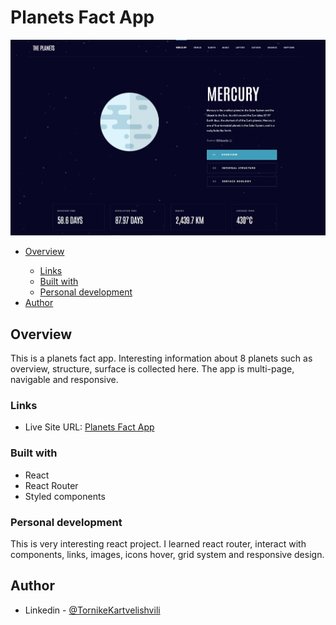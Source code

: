 <h1>Planets Fact App</h1>
<img src="/screenshot-planet-fact-app.jpg"/>
<ul>
    <li><a href="#overview">Overview</a></li>
    <ul>
        <li><a href="#links">Links</a></li>
        <li><a href="#built-with">Built with</a></li>
        <li><a href="#personal-development">Personal development</a></li>
    </ul>
    <li><a href="#author">Author</a></li>
  </ul>
  
<h2 id="overview">Overview</h2>
<p>This is a planets fact app. Interesting information about 8 planets such as overview, structure, surface is collected here. The app is multi-page, navigable and responsive.</p>
<h3 id="links">Links</h3>
    <ul>
        <li>Live Site URL: <a href="https://tkart707-planets-fact-app.netlify.app/" target="_blank">Planets Fact App</a></li>
    </ul>
<h3 id="built-with">Built with</h3>
    <ul>
        <li>React</li>
        <li>React Router</li>
        <li>Styled components</li>
    </ul>
 <h3 id="personal-development">Personal development</h3>
 <p>This is very interesting react project. I learned react router, interact with components, links, images, icons hover, grid system and responsive design.</p>

<h2 id="author">Author</h2>
    <ul>
       <li>Linkedin - <a href="https://www.linkedin.com/in/tornike-kartvelishvili-3259821bb/">@TornikeKartvelishvili</a></li>
  </ul>


